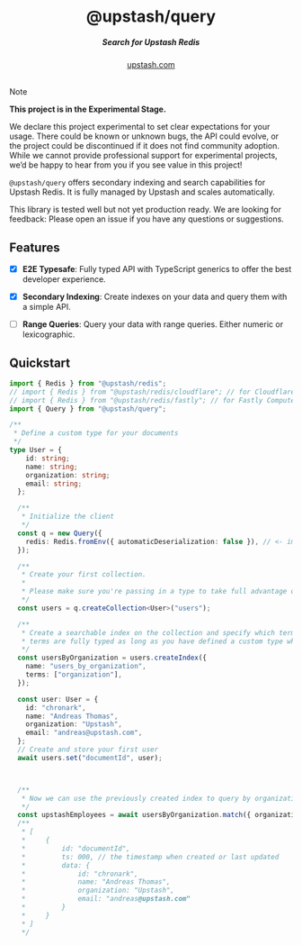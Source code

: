 <div align="center">
    <h1 align="center">@upstash/query</h1>
    <h5>Search for Upstash Redis</h5>
</div>

<div align="center">
  <a href="https://upstash.com?ref=@upstash/query">upstash.com</a>
</div>
<br/>

> [!NOTE]  
> **This project is in the Experimental Stage.**
> 
> We declare this project experimental to set clear expectations for your usage. There could be known or unknown bugs, the API could evolve, or the project could be discontinued if it does not find community adoption. While we cannot provide professional support for experimental projects, we’d be happy to hear from you if you see value in this project!


`@upstash/query` offers secondary indexing and search capabilities for Upstash Redis. It is fully managed by Upstash and scales automatically.

This library is tested well but not yet production ready. We are looking for feedback: Please open an issue if you have any questions or suggestions.

## Features
- [x] **E2E Typesafe**: Fully typed API with TypeScript generics to offer the best developer experience.
- [x] **Secondary Indexing**: Create indexes on your data and query them with a simple API.
- [ ] **Range Queries**: Query your data with range queries. Either numeric or lexicographic.



## Quickstart

```ts
import { Redis } from "@upstash/redis";
// import { Redis } from "@upstash/redis/cloudflare"; // for Cloudflare Workers
// import { Redis } from "@upstash/redis/fastly"; // for Fastly Compute@Edge
import { Query } from "@upstash/query";

/**
 * Define a custom type for your documents
 */
type User = {
    id: string;
    name: string;
    organization: string;
    email: string;
  };

  /**
   * Initialize the client
   */
  const q = new Query({
    redis: Redis.fromEnv({ automaticDeserialization: false }), // <- important to turn it off as @upstash/query handles deserialization itself
  });

  /**
   * Create your first collection.
   *
   * Please make sure you're passing in a type to take full advantage of @upstash/query
   */
  const users = q.createCollection<User>("users");

  /**
   * Create a searchable index on the collection and specify which terms we are filtering by
   * terms are fully typed as long as you have defined a custom type when creating the collection
   */
  const usersByOrganization = users.createIndex({
    name: "users_by_organization",
    terms: ["organization"],
  });

  const user: User = {
    id: "chronark",
    name: "Andreas Thomas",
    organization: "Upstash",
    email: "andreas@upstash.com",
  };
  // Create and store your first user
  await users.set("documentId", user);



  /**
   * Now we can use the previously created index to query by organization
   */
  const upstashEmployees = await usersByOrganization.match({ organization: "Upstash" });
  /**
   * [
   *     {
   *         id: "documentId",
   *         ts: 000, // the timestamp when created or last updated
   *         data: {
   *             id: "chronark",
   *             name: "Andreas Thomas",
   *             organization: "Upstash",
   *             email: "andreas@upstash.com"
   *         }
   *     }
   * ]
   */
  ```


